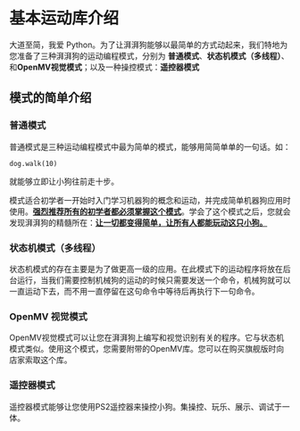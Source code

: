 # 基本运动库介绍



大道至简，我爱 Python。为了让湃湃狗能够以最简单的方式动起来，我们特地为您准备了三种湃湃狗的运动编程模式，分别为 **普通模式**、**状态机模式（多线程）**、和**OpenMV视觉模式**；以及一种操控模式：**遥控器模式**



## 模式的简单介绍

### 普通模式

普通模式是三种运动编程模式中最为简单的模式，能够用简简单单的一句话。如：

```
dog.walk(10)
```

就能够立即让小狗往前走十步。

  模式适合初学者一开始时入门学习机器狗的概念和运动，并完成简单机器狗应用时使用。**<u>强烈推荐所有的初学者都必须掌握这个模式</u>**。学会了这个模式之后，您就会发现湃湃狗的精髓所在：**<u>让一切都变得简单，让所有人都能玩动这只小狗。</u>**



### 状态机模式（多线程）

  状态机模式的存在主要是为了做更高一级的应用。在此模式下的运动程序将放在后台运行，当我们需要控制机械狗的运动的时候只需要发送一个命令，机械狗就可以一直运动下去，而不用一直停留在这句命令中等待后再执行下一句命令。

### OpenMV 视觉模式

  OpenMV视觉模式可以让您在湃湃狗上编写和视觉识别有关的程序。它与状态机模式类似。使用这个模式，您需要附带的OpenMV库。您可以在购买旗舰版时向店家索取这个库。



### 遥控器模式

遥控器模式能够让您使用PS2遥控器来操控小狗。集操控、玩乐、展示、调试于一体。
